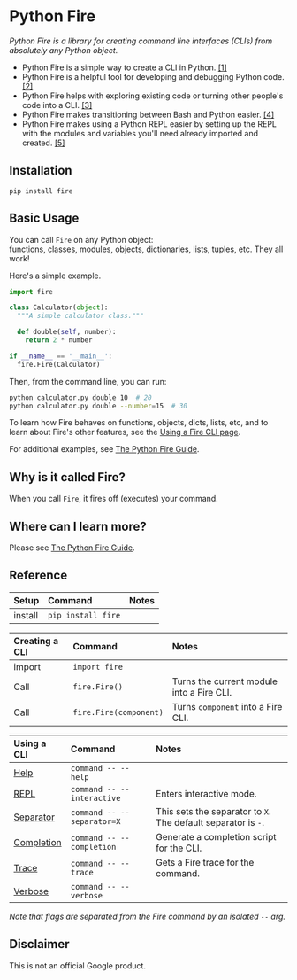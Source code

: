 # Python Fire
_Python Fire is a library for creating command line interfaces (CLIs) from
absolutely any Python object._

- Python Fire is a simple way to create a CLI in Python. [[1]](doc/benefits.md#simple-cli)
- Python Fire is a helpful tool for developing and debugging Python code. [[2]](doc/benefits.md#debugging)
- Python Fire helps with exploring existing code or turning other people's code
into a CLI. [[3]](doc/benefits.md#exploring)
- Python Fire makes transitioning between Bash and Python easier. [[4]](doc/benefits.md#bash)
- Python Fire makes using a Python REPL easier by setting up the REPL with the
modules and variables you'll need already imported and created. [[5]](doc/benefits.md#repl)


## Installation

`pip install fire`


## Basic Usage

You can call `Fire` on any Python object:<br>
functions, classes, modules, objects, dictionaries, lists, tuples, etc.
They all work!

Here's a simple example.

```python
import fire

class Calculator(object):
  """A simple calculator class."""

  def double(self, number):
    return 2 * number

if __name__ == '__main__':
  fire.Fire(Calculator)
```

Then, from the command line, you can run:

```bash
python calculator.py double 10  # 20
python calculator.py double --number=15  # 30
```

To learn how Fire behaves on functions, objects, dicts, lists, etc, and to learn
about Fire's other features, see the [Using a Fire CLI page](doc/using-cli.md).

For additional examples, see [The Python Fire Guide](doc/guide.md).


## Why is it called Fire?

When you call `Fire`, it fires off (executes) your command.


## Where can I learn more?

Please see [The Python Fire Guide](doc/guide.md).


## Reference

| Setup   | Command             | Notes
| :------ | :------------------ | :---------
| install | `pip install fire`  |

| Creating a CLI | Command                | Notes
| :--------------| :--------------------- | :---------
| import         | `import fire`          |
| Call           | `fire.Fire()`          | Turns the current module into a Fire CLI.
| Call           | `fire.Fire(component)` | Turns `component` into a Fire CLI.

| Using a CLI    | Command                    | Notes
| :------------- | :------------------------- | :---------
| [Help](doc/using-cli.md#help-flag) | `command -- --help` |
| [REPL](doc/using-cli.md#interactive-flag) | `command -- --interactive` | Enters interactive mode.
| [Separator](doc/using-cli.md#separator-flag) | `command -- --separator=X` | This sets the separator to `X`. The default separator is `-`.
| [Completion](doc/using-cli.md#completion-flag) | `command -- --completion` | Generate a completion script for the CLI.
| [Trace](doc/using-cli.md#trace-flag) | `command -- --trace` | Gets a Fire trace for the command.
| [Verbose](doc/using-cli.md#verbose-flag) | `command -- --verbose` |
_Note that flags are separated from the Fire command by an isolated `--` arg._


## Disclaimer

This is not an official Google product.
